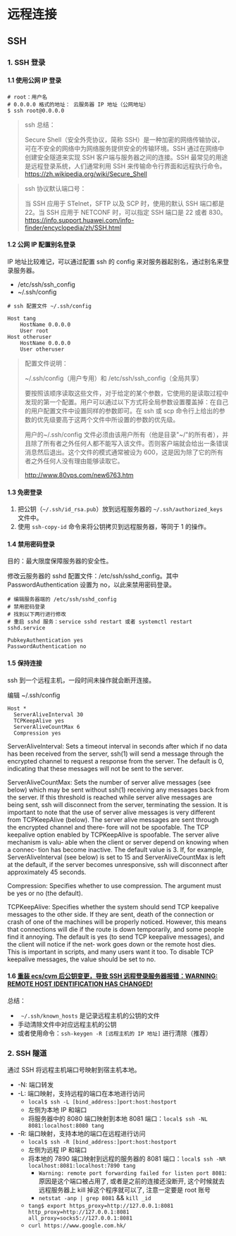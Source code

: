 # 远程连接

## SSH

### 1. SSH 登录

#### 1.1 使用公网 IP 登录

```shell
# root：用户名
# 0.0.0.0 格式的地址： 云服务器 IP 地址（公网地址）
$ ssh root@0.0.0.0
```

> ssh 总结：
>
> Secure Shell（安全外壳协议，简称 SSH）是一种加密的网络传输协议，可在不安全的网络中为网络服务提供安全的传输环境。SSH 通过在网络中创建安全隧道来实现 SSH 客户端与服务器之间的连接。SSH 最常见的用途是远程登录系统，人们通常利用 SSH 来传输命令行界面和远程执行命令。
> https://zh.wikipedia.org/wiki/Secure_Shell

> ssh 协议默认端口号：
>
> 当 SSH 应用于 STelnet，SFTP 以及 SCP 时，使用的默认 SSH 端口都是 22。当 SSH 应用于 NETCONF 时，可以指定 SSH 端口是 22 或者 830。
> https://info.support.huawei.com/info-finder/encyclopedia/zh/SSH.html

#### 1.2 公网 IP 配置别名登录

IP 地址比较难记，可以通过配置 ssh 的 config 来对服务器起别名，通过别名来登录服务器。

- /etc/ssh/ssh_config
- ~/.ssh/config

```vim
# ssh 配置文件 ~/.ssh/config

Host tang
    HostName 0.0.0.0
    User root
Host otheruser
    HostName 0.0.0.0
    User otheruser
```

> 配置文件说明：
>
> ~/.ssh/config（用户专用）和 /etc/ssh/ssh_config（全局共享）
>
> 要按照该顺序读取这些文件，对于给定的某个参数，它使用的是读取过程中发现的第一个配置。用户可以通过以下方式将全局参数设置覆盖掉：在自己的用户配置文件中设置同样的参数即可。在 ssh 或 scp 命令行上给出的参数的优先级要高于这两个文件中所设置的参数的优先级。
>
> 用户的~/.ssh/config 文件必须由该用户所有（他是目录"~/"的所有者），并且除了所有者之外任何人都不能写入该文件。否则客户端就会给出一条错误消息然后退出。这个文件的模式通常被设为 600，这是因为除了它的所有者之外任何人没有理由能够读取它。
>
> http://www.80vps.com/new6763.htm

#### 1.3 免密登录

1. 把公钥（`~/.ssh/id_rsa.pub`）放到远程服务器的 `~/.ssh/authorized_keys` 文件中。
2. 使用 `ssh-copy-id` 命令来将公钥拷贝到远程服务器，等同于 1 的操作。

#### 1.4 禁用密码登录

目的：最大限度保障服务器的安全性。

修改云服务器的 sshd 配置文件：/etc/ssh/sshd_config。其中 PasswordAuthentication 设置为 no，以此来禁用密码登录。

```shell
# 编辑服务器端的 /etc/ssh/sshd_config
# 禁用密码登录
# 找到以下两行进行修改
# 重启 sshd 服务：service sshd restart 或者 systemctl restart sshd.service

PubkeyAuthentication yes
PasswordAuthentication no
```

#### 1.5 保持连接

ssh 到一个远程主机，一段时间未操作就会断开连接。

编辑 ~/.ssh/config

```shell
Host *
  ServerAliveInterval 30
  TCPKeepAlive yes
  ServerAliveCountMax 6
  Compression yes
```

ServerAliveInterval: Sets a timeout interval in seconds after which if no data has been received from the server, ssh(1) will send a message through the encrypted channel to request a response from the server. The default is 0, indicating that these messages will not be sent to the server.

ServerAliveCountMax: Sets the number of server alive messages (see below) which may be sent without ssh(1) receiving any messages back from the server. If this threshold is reached while server alive messages are being sent, ssh will disconnect from the server, terminating the session. It is important to note that the use of server alive messages is very different from TCPKeepAlive (below). The server alive messages are sent through the encrypted channel and there‐ fore will not be spoofable. The TCP keepalive option enabled by TCPKeepAlive is spoofable. The server alive mechanism is valu‐ able when the client or server depend on knowing when a connec‐ tion has become inactive.
The default value is 3. If, for example, ServerAliveInterval (see below) is set to 15 and ServerAliveCountMax is left at the default, if the server becomes unresponsive, ssh will disconnect after approximately 45 seconds.

Compression: Specifies whether to use compression. The argument must be yes or no (the default).

TCPKeepAlive: Specifies whether the system should send TCP keepalive messages to the other side. If they are sent, death of the connection or crash of one of the machines will be properly noticed. However, this means that connections will die if the route is down temporarily, and some people find it annoying. The default is yes (to send TCP keepalive messages), and the client will notice if the net‐ work goes down or the remote host dies. This is important in scripts, and many users want it too. To disable TCP keepalive messages, the value should be set to no.

#### 1.6 [重装 ecs/cvm 后公钥变更，导致 SSH 远程登录服务器报错：WARNING: REMOTE HOST IDENTIFICATION HAS CHANGED!](https://blog.csdn.net/ltstud/article/details/83011125)

总结：

- ` ~/.ssh/known_hosts` 是记录远程主机的公钥的文件
- 手动清除文件中对应远程主机的公钥
- 或者使用命令：`ssh-keygen -R [远程主机的 IP 地址]` 进行清除（推荐）

### 2. SSH 隧道

通过 SSH 将远程主机端口号映射到宿主机本地。

- -N: 端口转发
- -L: 端口映射，支持远程的端口在本地进行访问
  - `local$ ssh -L [bind_address:]port:host:hostport`
  - 左侧为本地 IP 和端口
  - 将服务器中的 8080 端口映射到本地 8081 端口：`local$ ssh -NL 8081:localhost:8080 tang`
- -R: 端口映射，支持本地的端口在远程进行访问
  - `local$ ssh -R [bind_address:]port:host:hostport`
  - 左侧为远程 IP 和端口
  - 将本地的 7890 端口映射到远程的服务器的 8081 端口：`local$ ssh -NR localhost:8081:localhost:7890 tang`
    - `Warning: remote port forwarding failed for listen port 8081`: 原因是这个端口被占用了, 或者是之前的连接还没断开, 这个时候就去远程服务器上 kill 掉这个程序就可以了, 注意一定要是 root 账号
    - `netstat -anp | grep 8081` && `kill _id`
  - `tang$ export https_proxy=http://127.0.0.1:8081 http_proxy=http://127.0.0.1:8081 all_proxy=socks5://127.0.0.1:8081`
  - `curl https://www.google.com.hk/`
